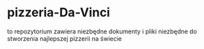 # pizzeria-Da-Vinci
to repozytorium zawiera niezbędne dokumenty i pliki niezbędne do stworzenia najlepszej pizzerii na świecie
